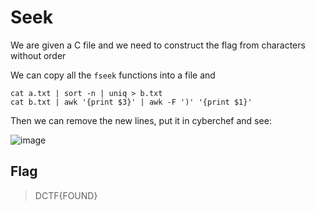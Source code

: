 # Seek  

We are given a C file and we need to construct the flag from characters without order

We can copy all the ```fseek``` functions into a file and 

```
cat a.txt | sort -n | uniq > b.txt
cat b.txt | awk '{print $3}' | awk -F ')' '{print $1}'
```

Then we can remove the new lines, put it in cyberchef and see:

![image](https://github.com/MiguelCaputo/CTFs-writeups/blob/main/DCTF%2022/flag.png)

## Flag

> DCTF{FOUND}